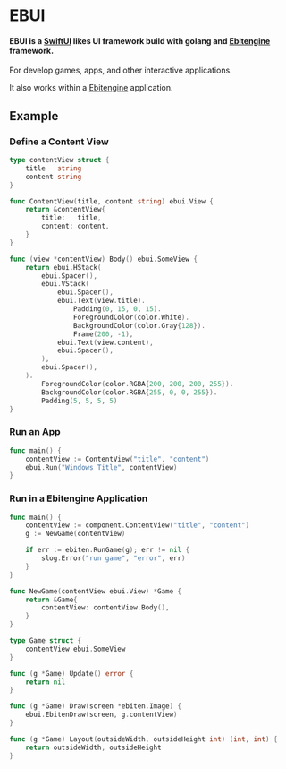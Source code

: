 # EBUI

#### EBUI is a [SwiftUI](https://developer.apple.com/documentation/swiftui) likes UI framework build with golang and [Ebitengine](https://github.com/hajimehoshi/ebiten) framework.

For develop games, apps, and other interactive applications.

It also works within a [Ebitengine](https://github.com/hajimehoshi/ebiten) application.

## Example

### Define a Content View

```go
type contentView struct {
	title   string
	content string
}

func ContentView(title, content string) ebui.View {
	return &contentView{
		title:   title,
		content: content,
	}
}

func (view *contentView) Body() ebui.SomeView {
	return ebui.HStack(
		ebui.Spacer(),
		ebui.VStack(
			ebui.Spacer(),
			ebui.Text(view.title).
				Padding(0, 15, 0, 15).
				ForegroundColor(color.White).
				BackgroundColor(color.Gray{128}).
				Frame(200, -1),
			ebui.Text(view.content),
			ebui.Spacer(),
		),
		ebui.Spacer(),
	).
		ForegroundColor(color.RGBA{200, 200, 200, 255}).
		BackgroundColor(color.RGBA{255, 0, 0, 255}).
		Padding(5, 5, 5, 5)
}
```

### Run an App

```go
func main() {
	contentView := ContentView("title", "content")
	ebui.Run("Windows Title", contentView)
}
```

### Run in a Ebitengine Application

```go
func main() {
	contentView := component.ContentView("title", "content")
	g := NewGame(contentView)

	if err := ebiten.RunGame(g); err != nil {
		slog.Error("run game", "error", err)
	}
}

func NewGame(contentView ebui.View) *Game {
	return &Game{
		contentView: contentView.Body(),
	}
}

type Game struct {
	contentView ebui.SomeView
}

func (g *Game) Update() error {
	return nil
}

func (g *Game) Draw(screen *ebiten.Image) {
	ebui.EbitenDraw(screen, g.contentView)
}

func (g *Game) Layout(outsideWidth, outsideHeight int) (int, int) {
	return outsideWidth, outsideHeight
}
```

